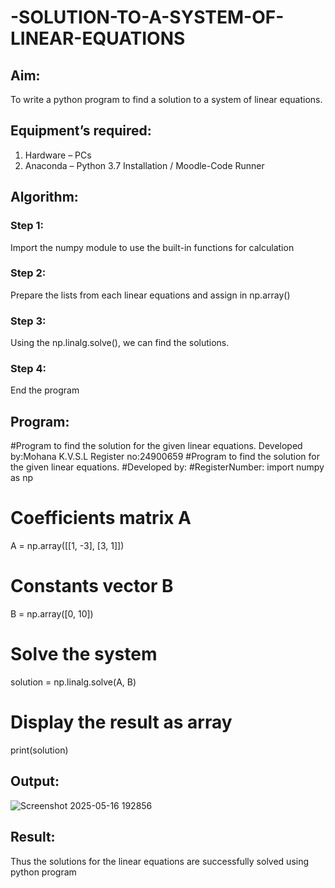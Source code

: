 # -SOLUTION-TO-A-SYSTEM-OF-LINEAR-EQUATIONS
## Aim:
To write a python program to find a solution to a system of linear equations.
## Equipment’s required:
1. 	Hardware – PCs
2. 	Anaconda – Python 3.7 Installation / Moodle-Code Runner
## Algorithm:
### Step 1: 
Import the numpy module to use the built-in functions for calculation
### Step 2: 
Prepare the lists from each linear equations and assign in np.array()
### Step 3: 
Using the np.linalg.solve(), we can find the solutions.
### Step 4: 
End the program
## Program:
#Program to find the solution for the given linear equations.
Developed by:Mohana K.V.S.L
Register no:24900659
#Program to find the solution for the given linear equations.
#Developed by:
#RegisterNumber:
import numpy as np

# Coefficients matrix A
A = np.array([[1, -3],
              [3,  1]])

# Constants vector B
B = np.array([0, 10])

# Solve the system
solution = np.linalg.solve(A, B)

# Display the result as array
print(solution)




## Output:

![Screenshot 2025-05-16 192856](https://github.com/user-attachments/assets/dd32817b-0d04-42ca-a54b-5a883115b626)

## Result: 
Thus the solutions for the linear equations are successfully solved using python program

